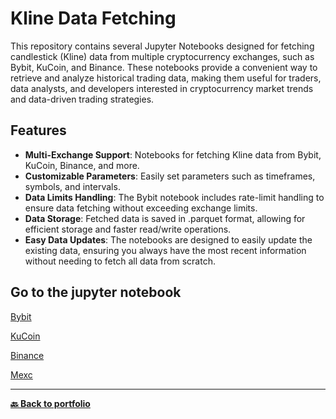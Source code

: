 # Kline Data Fetching

This repository contains several Jupyter Notebooks designed for fetching candlestick (Kline) data from multiple cryptocurrency exchanges, such as Bybit, KuCoin, and Binance. These notebooks provide a convenient way to retrieve and analyze historical trading data, making them useful for traders, data analysts, and developers interested in cryptocurrency market trends and data-driven trading strategies.

## Features

- **Multi-Exchange Support**: Notebooks for fetching Kline data from Bybit, KuCoin, Binance, and more.
- **Customizable Parameters**: Easily set parameters such as timeframes, symbols, and intervals.
- **Data Limits Handling**: The Bybit notebook includes rate-limit handling to ensure data fetching without exceeding exchange limits.
- **Data Storage**: Fetched data is saved in .parquet format, allowing for efficient storage and faster read/write operations.
- **Easy Data Updates**: The notebooks are designed to easily update the existing data, ensuring you always have the most recent information without needing to fetch all data from scratch.



## Go to the jupyter notebook
[Bybit](bybit_data.ipynb)

[KuCoin](kucoin_data.ipynb)

[Binance](binance_data.ipynb)

[Mexc](mexc_data.ipynb)

---
**[🔙 Back to portfolio](https://nicolagg.github.io/)**
